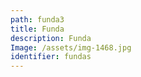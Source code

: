 ```yaml
---
path: funda3
title: Funda
description: Funda
Image: /assets/img-1468.jpg
identifier: fundas
---
```


